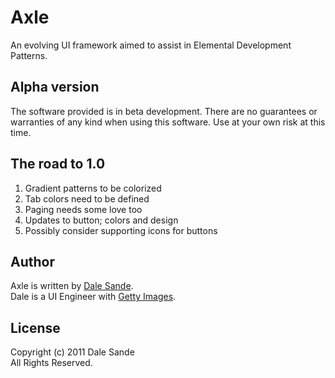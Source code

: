 # Axle
An evolving UI framework aimed to assist in Elemental Development Patterns.

## Alpha version
The software provided is in beta development.  There are no guarantees or warranties of any kind when using this software.  Use at your own risk at this time.

## The road to 1.0
1. Gradient patterns to be colorized
1. Tab colors need to be defined
1. Paging needs some love too
1. Updates to button; colors and design
1. Possibly consider supporting icons for buttons

## Author
Axle is written by [Dale Sande][dale_sande].<br>
Dale is a UI Engineer with [Getty Images][gettyimages.com].

## License
Copyright (c) 2011 Dale Sande<br>
All Rights Reserved.

[dale_sande]: http://blog.mbreo.com
[gettyimages.com]: http://www.gettyimages.com